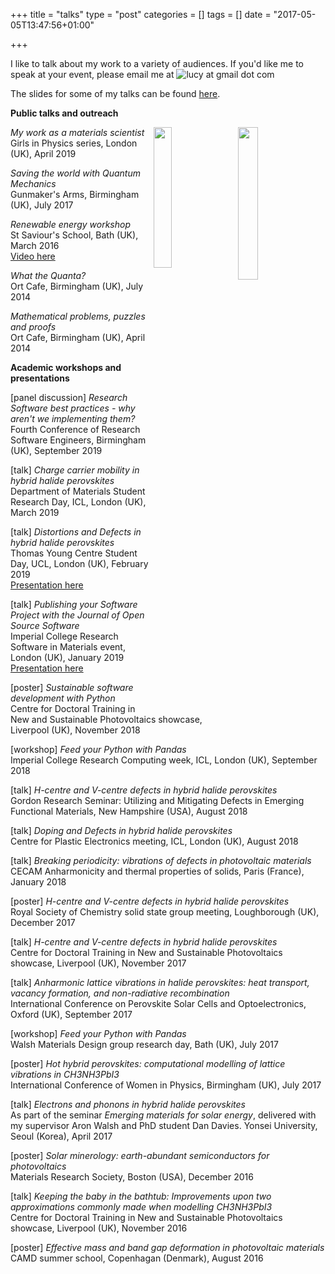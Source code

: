 +++
title = "talks"
type = "post"
categories = []
tags = []
date = "2017-05-05T13:47:56+01:00"

+++

I like to talk about my work to a variety of audiences. If you'd like me to speak at your event, please email me at <img src="../images/email.png" alt="lucy at gmail dot com">

The slides for some of my talks can be found [here](https://lucydot.github.io/slides/).

<b>Public talks and outreach</b>

<img src="../images/cycle.png" style="width: 25%; float: right; margin-left: 1em; margin-right: 1em">
<img src="../images/saviours.jpg" style="width: 24%; float: right">

<i> My work as a materials scientist </i></br>
Girls in Physics series, London (UK), April 2019

<i>Saving the world with Quantum Mechanics </i></br>
Gunmaker's Arms, Birmingham (UK), July 2017

<i>Renewable energy workshop</i></br>
St Saviour's School, Bath (UK), March 2016</br>
[Video here](https://vimeo.com/152483085)

<i> What the Quanta? </i></br>
Ort Cafe, Birmingham (UK), July 2014

<i> Mathematical problems, puzzles and proofs </i></br>
Ort Cafe, Birmingham (UK), April 2014


<b>Academic workshops and presentations</b>

[panel discussion] <i> Research Software best practices - why aren't we implementing them? </i></br>
Fourth Conference of Research Software Engineers, Birmingham (UK), September 2019

[talk] <i> Charge carrier mobility in hybrid halide perovskites </i></br>
Department of Materials Student Research Day, ICL, London (UK), March 2019

[talk] <i> Distortions and Defects in hybrid halide perovskites </i></br>
Thomas Young Centre Student Day, UCL, London (UK), February 2019 </br>
[Presentation here](lucydot.github.io/slides/TYCD_0219)

[talk] <i>Publishing your Software Project with the Journal of Open Source Software</i></br>
Imperial College Research Software in Materials event, London (UK), January 2019</br>
[Presentation here](https://lucydot.github.io/slides/JOSS_0119)

[poster] <i>Sustainable software development with Python</i></br>
Centre for Doctoral Training in New and Sustainable Photovoltaics showcase, Liverpool (UK), November 2018

[workshop] <i>Feed your Python with Pandas</i></br>
Imperial College Research Computing week, ICL, London (UK), September 2018

[talk] <i>H-centre and V-centre defects in hybrid halide perovskites </i></br>
Gordon Research Seminar: Utilizing and Mitigating Defects in Emerging Functional Materials, New Hampshire (USA), August 2018

[talk] <i>Doping and Defects in hybrid halide perovskites </i></br>
Centre for Plastic Electronics meeting, ICL, London (UK), August 2018

[talk] <i>Breaking periodicity: vibrations of defects in photovoltaic materials </i></br>
CECAM Anharmonicity and thermal properties of solids, Paris (France), January 2018

[poster] <i>H-centre and V-centre defects in hybrid halide perovskites</i></br>
Royal Society of Chemistry solid state group meeting, Loughborough (UK), December 2017

[talk] <i>H-centre and V-centre defects in hybrid halide perovskites </i></br>
Centre for Doctoral Training in New and Sustainable Photovoltaics showcase, Liverpool (UK), November 2017

[talk] <i>Anharmonic lattice vibrations in halide perovskites: heat transport, vacancy formation, and non-radiative recombination</i></br>
International Conference on Perovskite Solar Cells and Optoelectronics, Oxford (UK), September 2017

[workshop] <i>Feed your Python with Pandas</i></br>
Walsh Materials Design group research day, Bath (UK), July 2017

[poster] <i>Hot hybrid perovskites: computational modelling of lattice vibrations in CH3NH3PbI3</i></br>
International Conference of Women in Physics, Birmingham (UK), July 2017 

[talk] <i>Electrons and phonons in hybrid halide perovskites</i></br>
As part of the seminar <i>Emerging materials for solar energy</i>, delivered with my supervisor Aron Walsh and PhD student Dan Davies.
Yonsei University, Seoul (Korea), April 2017

[poster] <i>Solar minerology: earth-abundant semiconductors for photovoltaics</i></br>
Materials Research Society, Boston (USA), December 2016

[talk] <i>Keeping the baby in the bathtub: Improvements upon two approximations commonly made when modelling CH3NH3PbI3</i></br>
Centre for Doctoral Training in New and Sustainable Photovoltaics showcase, Liverpool (UK), November 2016

[poster] <i>Effective mass and band gap deformation in photovoltaic materials</i></br>
CAMD summer school, Copenhagan (Denmark), August 2016




